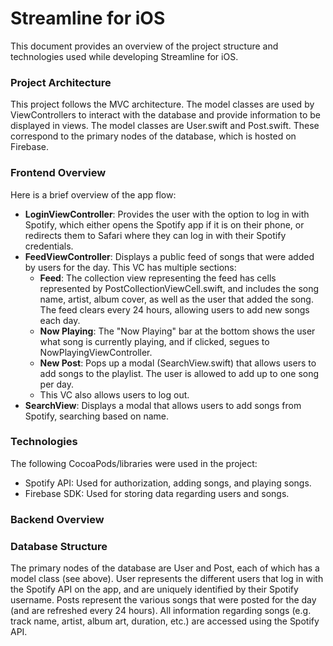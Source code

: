 # Streamline for iOS
This document provides an overview of the project structure and technologies used while developing Streamline for iOS.

### Project Architecture

This project follows the MVC architecture. The model classes are used by ViewControllers to interact with the database and provide information to be displayed in views. The model classes are User.swift and Post.swift. These correspond to the primary nodes of the database, which is hosted on Firebase.

### Frontend Overview

Here is a brief overview of the app flow:

* **LoginViewController**: Provides the user with the option to log in with Spotify, which either opens the Spotify app if it is on their phone, or redirects them to Safari where they can log in with their Spotify credentials.
* **FeedViewController**: Displays a public feed of songs that were added by users for the day. This VC has multiple sections:
  * **Feed**: The collection view representing the feed has cells represented by PostCollectionViewCell.swift, and includes the song name, artist, album cover, as well as the user that added the song. The feed clears every 24 hours, allowing users to add new songs each day.
  * **Now Playing**: The "Now Playing" bar at the bottom shows the user what song is currently playing, and if clicked, segues to NowPlayingViewController.
  * **New Post**: Pops up a modal (SearchView.swift) that allows users to add songs to the playlist. The user is allowed to add up to one song per day.
  * This VC also allows users to log out.
* **SearchView**: Displays a modal that allows users to add songs from Spotify, searching based on name.

### Technologies

The following CocoaPods/libraries were used in the project:
 * Spotify API: Used for authorization, adding songs, and playing songs.
 * Firebase SDK: Used for storing data regarding users and songs.
 
### Backend Overview

### Database Structure

The primary nodes of the database are User and Post, each of which has a model class (see above). User represents the different users that log in with the Spotify API on the app, and are uniquely identified by their Spotify username. Posts represent the various songs that were posted for the day (and are refreshed every 24 hours). All information regarding songs (e.g. track name, artist, album art, duration, etc.) are accessed using the Spotify API.
